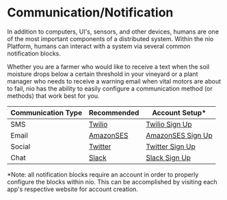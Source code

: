 # Communication/Notification

In addition to computers, UI's, sensors, and other devices, humans are one of the most important components of a distributed system. Within the nio Platform, humans can interact with a system via several common notification blocks.

Whether you are a farmer who would like to receive a text when the soil moisture drops below a certain threshold in your vineyard or a plant manager who needs to receive a warning email when vital motors are about to fail, nio has the ability to easily configure a communication method (or methods) that work best for you.

| Communication Type | Recommended | Account Setup*  |
| ------------------ | ----------- | --------------- |
| SMS                | [Twilio](https://blocks.n.io/TwilioSMS)    | [Twilio Sign Up](https://www.twilio.com/try-twilio) |
| Email              | [AmazonSES](https://blocks.n.io/AmazonSES) | [AmazonSES Sign Up](https://portal.aws.amazon.com/billing/signup?redirect_url=https%3A%2F%2Faws.amazon.com%2Fregistration-confirmation#/start) |
| Social             | [Twitter](https://blocks.n.io/Twitter)     | [Twitter Sign Up](https://twitter.com/signup) |
| Chat               | [Slack](https://blocks.n.io/Slack)         | [Slack Sign Up](https://slack.com/get-started) |

\*Note: all notification blocks require an account in order to properly configure the blocks within nio. This can be accomplished by visiting each app's respective website for account creation.

